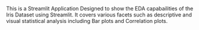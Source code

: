 This is a Streamlit Application Designed to show the EDA capabailities of the Iris Dataset using Streamlit.
It covers various facets such as descriptive and visual statistical analysis including Bar plots and Correlation plots. 
